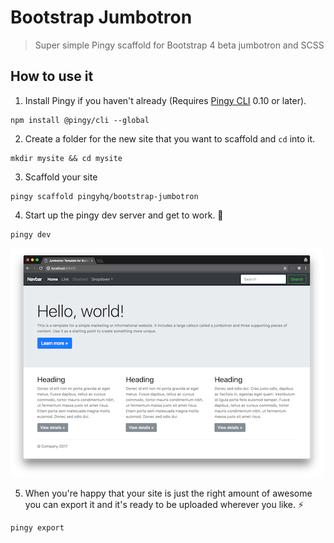 # Bootstrap Jumbotron

> Super simple Pingy scaffold for Bootstrap 4 beta jumbotron and SCSS

## How to use it

1.  Install Pingy if you haven't already (Requires [Pingy CLI](https://github.com/pingyhq/pingy-cli) 0.10 or later).

```
npm install @pingy/cli --global
```

2. Create a folder for the new site that you want to scaffold and `cd` into it.

```
mkdir mysite && cd mysite
```

3. Scaffold your site

```
pingy scaffold pingyhq/bootstrap-jumbotron
```

4. Start up the pingy dev server and get to work. 💪

```
pingy dev
```

![Screenshot of bootstrap-jumbotron site](bootstrap-jumbotron.png?raw=true)

5. When you're happy that your site is just the right amount of awesome you can export it and it's ready to be uploaded wherever you like. ⚡️

```
pingy export
```